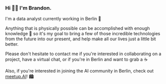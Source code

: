 ### Hi 👋🏼 I'm Brandon.

I'm a data analyst currently working in Berlin 🔭

Anything that is physically possible can be accomplished with enough knowledge 🧠 so it's my goal to bring a few of those incredible technologies from the future into our present, and help make all our lives just a little bit better.

Please don't hesitate to contact me if you're interested in collaborating on a project, have a virtual chat, or if you're in Berlin and want to grab a ☕️

Also, if you're interested in joining the AI community in Berlin, check out [meetup.AI](https://www.meetup.com/meetupai-Berlin/)! 🏙

<!--
**branBeckett/branBeckett** is a ✨ _special_ ✨ repository because its `README.md` (this file) appears on your GitHub profile.

Here are some ideas to get you started:

- 🔭 I’m currently working on advancing my career within data science.
- 🌱 I’m currently learning data engineering best practices, and PyTorch through fast.ai
- 👯 I’m looking to collaborate on ...
- 🤔 I’m looking for help with ...
- 💬 Ask me about ...
- 📫 How to reach me: ...
- 😄 Pronouns: ...
- ⚡ Fun fact: ...
-->
